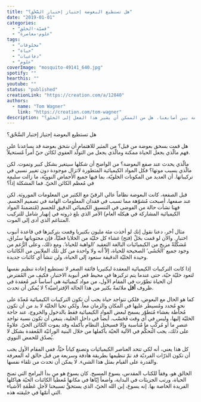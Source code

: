 ```yaml
---
title: "هل تستطيع البعوضة إجتياز إختبار السَّحْق؟"
date: "2019-01-01"
categories: 
  - "قضيّة-الخلق"
  - "علوم-معاصرة"
tags: 
  - "مخلوقات"
  - "حياة"
  - "دفاعيات"
  - "علوم"
coverImage: "mosquito-49141_640.jpg"
spotify: ""
hearthis: ""
youtube: ""
status: "published"
creationLink: "https://creation.com/a/12840"
authors:
  - name: "Tom Wagner"
    link: "https://creation.com/tom-wagner"
description: "ما الذي يمكننا ملاحظته عند سحق بعوضة بين أصابعنا. هل من الممكن أن يشير هذا الفعل إلى الخلق؟"
---
```


هل تستطيع البعوضة إجتياز إختبار السَّحْق؟

هل قمت بسحق بعوضة من قبل؟ من المثير للاهتمام أن سَحق بعوضة قد يساعدنا على فهم مالّذي يجعل الحياة ممكنة ومالّذي يجعل من التولّد العفوي لكائن حيّ أمراً مُستحيلاً.

مالّذي يحدث عند صفع البعوضة؟ من الواضح أن شكلها سيتغير بشكل كبير وتموت. لكن مالّذي يسبب موتها؟ فكل المواد الكيميائية المتطورة لاتزال موجودة دون تغيير نسبي في تركيباتها. أن العديد من المكونات الخلويّة، بما فيها جميع الأحماض النوويّة، ما زالت سليمة في مُعظم الكائن الحيّ. فما المشكلة إذاً؟

قبل الصفعة، كانت البعوضة نظاماً عالي الرقيّ مع الكثير من المعلومات الموروثة. لكن عند صفعها، أصبحت مُشوّهة مما تسبب في فقدان المعلومات الهامة في تصميم الجسم. فهنا نشأت حالة من الفوضى في التنسيق الكيميائي الدقيق للجسم (مُتضمنةً المواد الكيميائية المشاركة في هيكله العام) الأمر الذي بلغ ذروته في إنهيار شامل للتركيب المتناغم الذي أدى إلى الموت.

مثال آخر، دعنا نقول إنك لو أخذت مئة مليون بكتيريا وقمت بتركيزها في قاعدة أنبوب اختبار. والآن لو قمت بحَلْ (فتح) غشاء كل خليّة من الخلايا فعليّاً، فإن محتوياتها ستُراق، مُشكّلةً مزيج من الكيميائيات البالغة التعقيد ’الواهبة للحياة‘. ومع ذلك، وعلى الرُّغم من وجود جميع ’الحُشَى‘ الصحيحة للحياة، إلاّ أنه ولا واحدة من كل تلك الملايين من الكائنات وحيدة الخليّة الدقيقة ستعود إلى الحياة، ولن تنشأ أي كائنات جديدة.

إذا كانت التركيبات الكيميائية المعقدة لبكتيريا فائقة الصغر لا تستطيع إعادة تنظيم نفسها لتعود خليّة حيّة، حتى عندما يتم تركيزها في محيط قعر أنبوبة الاختبار، فكيف من المُفترض أن الحياة تطوّرت في المقام الأول، من مواد كيميائية هي أساساً غير مُعقدة في ظروف **أقل** ملائمةً بكثير من هذا الحالة الإفتراضيّة؟ لا يُمكن أن تحدث.

كما هو الحال مع البعوض، فلكي تتواجد حياة يجب أن تكون التركيبات الكيميائية مُعدّة على نحوٍ مُحدد ومُسيطر عليها في المكان والزمان معاً. ولكي تحيا الخليّة لا بد من أن تكون مُحاطة بغشاء مُتطوّر يسمح لبعض المواد الكيميائية فقط بالدخول والخروج، عند حاجة الخليّة إليها، وليس في أي وقت فَحَسْب. أيضاً في داخل الخلية، ينبغي أن تكون نسبة تواجد عنصرٍ ما أو مُركّبٍ ما مُناسبة وإلا فسيختل النظام بأكمله وقد يموت الكائن الحيّ. علاوةً على ذلك، يجب التحكُّم في الآلية الحيّة بأكملها من خلال البنية الوراثيّة المُعقدة بشكل لا يُصدّق للحمض النووي.

كل هذا يعني، أنه لكي تتحد العناصر الكيميائيات وتصنع كياناً حيّاً، ففي المقام الأول يجب أن تكون الذرّات الفرديّة قد تمّ تنظيمها بطريقة هادفة وسريعة من قبل خالق له المعرفة والقدرة على القيام بمثل هذا الشيء. لا يمكن أن تحدث من تلقاء نفسها.

الخالق هو، وفقاً للكتاب المقدس، يسوع المسيح. كان يسوع هو من بدأ البرامج التي تمنح الحياة، ورتب الجزيئات في البداية، واضعاً إيّاها في مكانها مُعطياً الكائنات الحيّة هياكلها الفريدة الخاصة بها. إنه يسوع، إبن الله الحيّ، الذي يستحقُّ تسبيحنا لأجلِ عَظَمَةِ الأشياء التي أتمّها في خليقته هذه.

